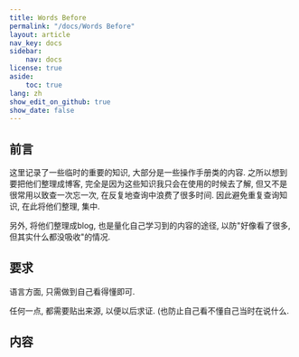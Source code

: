 ```yaml
---
title: Words Before
permalink: "/docs/Words Before"
layout: article
nav_key: docs
sidebar:
    nav: docs
license: true
aside:
    toc: true
lang: zh
show_edit_on_github: true
show_date: false
---
```


## 前言

这里记录了一些临时的重要的知识, 大部分是一些操作手册类的内容. 之所以想到要把他们整理成博客, 完全是因为这些知识我只会在使用的时候去了解, 但又不是很常用以致查一次忘一次, 在反复地查询中浪费了很多时间. 因此避免重复查询知识, 在此将他们整理, 集中.

另外, 将他们整理成blog, 也是量化自己学习到的内容的途径, 以防"好像看了很多, 但其实什么都没吸收"的情况.

## 要求
语言方面, 只需做到自己看得懂即可.

任何一点, 都需要贴出来源, 以便以后求证. (也防止自己看不懂自己当时在说什么.

## 内容

